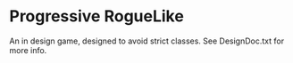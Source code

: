 # Progressive RogueLike
An in design game, designed to avoid strict classes. See DesignDoc.txt for more info.

